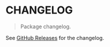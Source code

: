 # CHANGELOG

> Package changelog.

See [GitHub Releases](https://github.com/stdlib-js/streams/releases) for the changelog.
